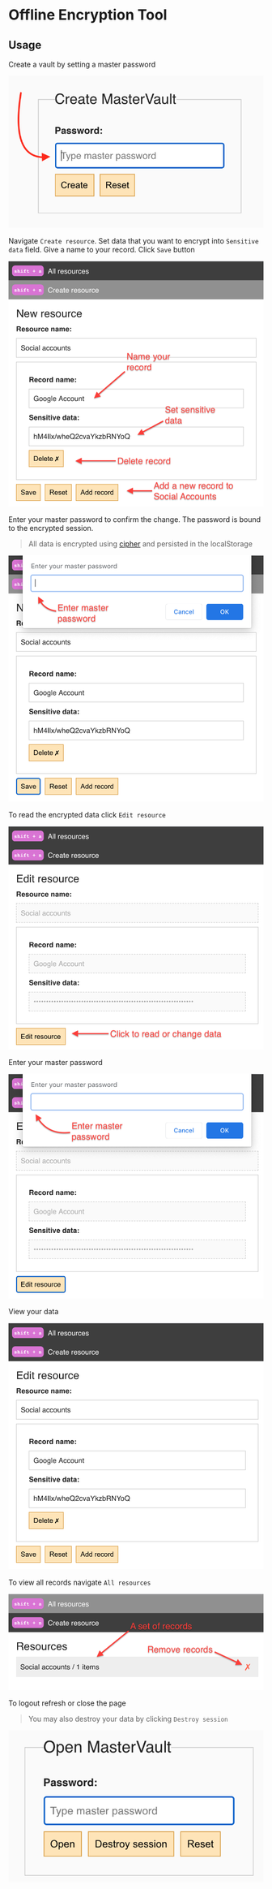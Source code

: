 # Offline Encryption Tool

## Usage

Create a vault by setting a master password

![Creating vault](./docs/create_vault.png)

Navigate `Create resource`. Set data that you want to encrypt into `Sensitive data` field. Give a name to your record. Click `Save` button

![Storing data](./docs/store_data.png)

Enter your master password to confirm the change. The password is bound to the encrypted session.

> All data is encrypted using [cipher](src/utils/cipher.js) and persisted in the localStorage

![Before storing data](./docs/before_store_data.png)

To read the encrypted data click `Edit resource`

![Reading data](./docs/read_data.png)

Enter your master password

![Before viewing data](./docs/before_view_data.png)

View your data

![Viewing data](./docs/view_data.png)

To view all records navigate `All resources`

![Viewing all resources](./docs/all_resources.png)

To logout refresh or close the page

> You may also destroy your data by clicking `Destroy session`

![Login](./docs/login.png)
